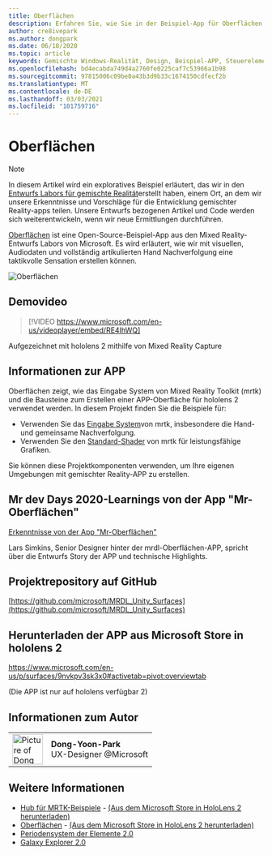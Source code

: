 ```yaml
---
title: Oberflächen
description: Erfahren Sie, wie Sie in der Beispiel-App für Oberflächen mit visuellen, Audio-und Hand zeitast-und Hand zeitast-
author: cre8ivepark
ms.author: dongpark
ms.date: 06/18/2020
ms.topic: article
keywords: Gemischte Windows-Realität, Design, Beispiel-APP, Steuerelemente, mrtk, Mixed Reality Toolkit, Unity, Beispiel-apps, Beispiel-apps, Open Source, Microsoft Store, hololens, Mixed Reality-Headset, Windows Mixed Reality-Headset, Virtual Reality-Headset
ms.openlocfilehash: bd4ecabda749d4a2760fe0225caf7c53966a1b98
ms.sourcegitcommit: 97815006c09be0a43b3d9b33c1674150cdfecf2b
ms.translationtype: MT
ms.contentlocale: de-DE
ms.lasthandoff: 03/03/2021
ms.locfileid: "101759716"
---
```

# <a name="surfaces"></a>Oberflächen

>[!NOTE]
>In diesem Artikel wird ein exploratives Beispiel erläutert, das wir in den [Entwurfs Labors für gemischte Realität](https://github.com/Microsoft/MRDesignLabs_Unity)erstellt haben, einem Ort, an dem wir unsere Erkenntnisse und Vorschläge für die Entwicklung gemischter Reality-apps teilen. Unsere Entwurfs bezogenen Artikel und Code werden sich weiterentwickeln, wenn wir neue Ermittlungen durchführen.

[Oberflächen](https://github.com/microsoft/MRDL_Unity_Surfaces)  ist eine Open-Source-Beispiel-App aus den Mixed Reality-Entwurfs Labors von Microsoft. Es wird erläutert, wie wir mit visuellen, Audiodaten und vollständig artikulierten Hand Nachverfolgung eine taktikvolle Sensation erstellen können.

![Oberflächen](images/MRDL_Surfaces_1.jpg)

## <a name="demo-video"></a>Demovideo 

> [!VIDEO https://www.microsoft.com/en-us/videoplayer/embed/RE4IhWQ]

Aufgezeichnet mit hololens 2 mithilfe von Mixed Reality Capture

## <a name="about-the-app"></a>Informationen zur APP

Oberflächen zeigt, wie das Eingabe System von Mixed Reality Toolkit (mrtk) und die Bausteine zum Erstellen einer APP-Oberfläche für hololens 2 verwendet werden. In diesem Projekt finden Sie die Beispiele für:
- Verwenden Sie das [Eingabe System](https://docs.microsoft.com/windows/mixed-reality/mrtk-docs/features/input/overview.md)von mrtk, insbesondere die Hand-und gemeinsame Nachverfolgung.
- Verwenden Sie den [Standard-Shader](https://docs.microsoft.com/windows/mixed-reality/mrtk-docs/configuration/mrtk-standard-shader.md) von mrtk für leistungsfähige Grafiken.

Sie können diese Projektkomponenten verwenden, um Ihre eigenen Umgebungen mit gemischter Reality-APP zu erstellen.

## <a name="mr-dev-days-2020---learnings-from-the-mr-surfaces-app"></a>Mr dev Days 2020-Learnings von der App "Mr-Oberflächen"

[Erkenntnisse von der App "Mr-Oberflächen"](https://channel9.msdn.com/Shows/Docs-Mixed-Reality/Learnings-from-the-MR-Surfaces-App)

Lars Simkins, Senior Designer hinter der mrdl-Oberflächen-APP, spricht über die Entwurfs Story der APP und technische Highlights.

## <a name="project-repository-on-github"></a>Projektrepository auf GitHub

[https://github.com/microsoft/MRDL_Unity_Surfaces](https://github.com/microsoft/MRDL_Unity_Surfaces)

## <a name="download-app-from-microsoft-store-in-hololens-2"></a>Herunterladen der APP aus Microsoft Store in hololens 2

https://www.microsoft.com/en-us/p/surfaces/9nvkpv3sk3x0#activetab=pivot:overviewtab

(Die APP ist nur auf hololens verfügbar 2)

## <a name="about-the-author"></a>Informationen zum Autor

<table style="border-collapse:collapse" padding-left="0px">
<tr>
<td style="border-style: none" width="60px"><img alt="Picture of Dong Yoon Park" width="60" height="60" src="images/dongyoonpark.jpg"></td>
<td style="border-style: none"><b>Dong-Yoon-Park</b><br>UX-Designer @Microsoft</td>
</tr>
</table>

## <a name="see-also"></a>Weitere Informationen

* [Hub für MRTK-Beispiele](https://docs.microsoft.com/windows/mixed-reality/mrtk-docs/features/example-scenes/example-hub.md) - [(Aus dem Microsoft Store in HoloLens 2 herunterladen)](https://www.microsoft.com/en-us/p/mrtk-examples-hub/9mv8c39l2sj4)
* [Oberflächen](sampleapp-surfaces.md) - [(Aus dem Microsoft Store in HoloLens 2 herunterladen)](https://www.microsoft.com/en-us/p/surfaces/9nvkpv3sk3x0)
* [Periodensystem der Elemente 2.0](https://medium.com/@dongyoonpark/bringing-the-periodic-table-of-the-elements-app-to-hololens-2-with-mrtk-v2-a6e3d8362158)
* [Galaxy Explorer 2.0](galaxy-explorer-update.md)
